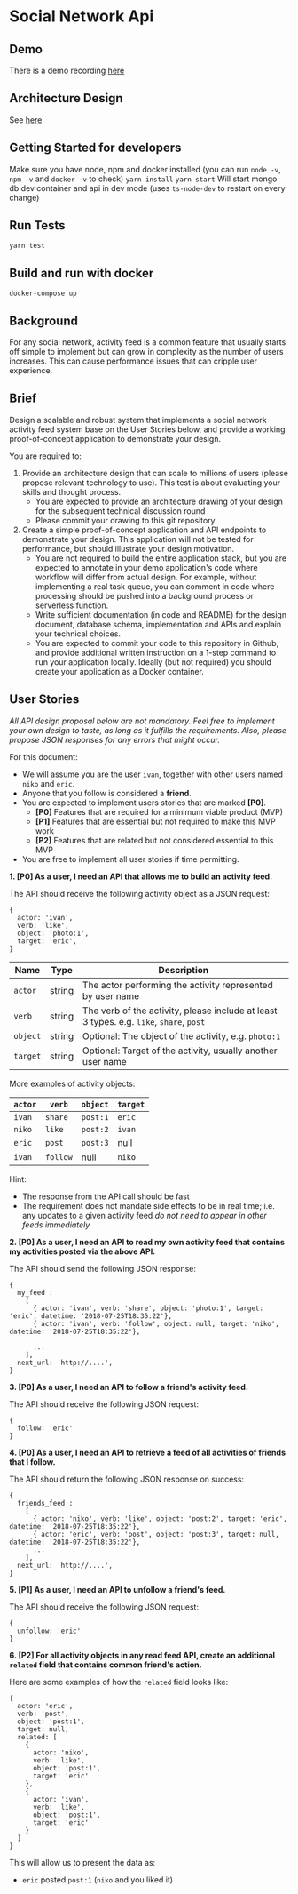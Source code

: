 # Social Network Api

## Demo

There is a demo recording [here](https://www.dropbox.com/s/4s3fdrl0my417lg/Demo.mov?dl=0)

## Architecture Design

See [here](https://miro.com/app/board/o9J_lrJNYVw=/?invite_link_id=803757951231)

## Getting Started for developers

Make sure you have node, npm and docker installed (you can run `node -v`, `npm -v` and `docker -v` to check)
`yarn install`
`yarn start` Will start mongo db dev container and api in dev mode (uses `ts-node-dev` to restart on every change)

## Run Tests

`yarn test`

## Build and run with docker

`docker-compose up`

## Background

For any social network, activity feed is a common feature that usually starts off simple to implement but can grow in complexity as the number of users increases. This can cause performance issues that can cripple user experience.

## Brief

Design a scalable and robust system that implements a social network activity feed system base on the User Stories below, and provide a working proof-of-concept application to demonstrate your design.

You are required to:

1. Provide an architecture design that can scale to millions of users (please propose relevant technology to use). This test is about evaluating your skills and thought process.
   - You are expected to provide an architecture drawing of your design for the subsequent technical discussion round
   - Please commit your drawing to this git repository
1. Create a simple proof-of-concept application and API endpoints to demonstrate your design. This application will not be tested for performance, but should illustrate your design motivation.
   - You are not required to build the entire application stack, but you are expected to annotate in your demo application's code where workflow will differ from actual design. For example, without implementing a real task queue, you can comment in code where processing should be pushed into a background process or serverless function.
   - Write sufficient documentation (in code and README) for the design document, database schema, implementation and APIs and explain your technical choices.
   - You are expected to commit your code to this repository in Github, and provide additional written instruction on a 1-step command to run your application locally. Ideally (but not required) you should create your application as a Docker container.

## User Stories

_All API design proposal below are not mandatory. Feel free to implement your own design to taste, as long as it fulfills the requirements. Also, please propose JSON responses for any errors that might occur._

For this document:

- We will assume you are the user `ivan`, together with other users named `niko` and `eric`.
- Anyone that you follow is considered a **friend**.
- You are expected to implement users stories that are marked **[P0]**.
  - **[P0]** Features that are required for a minimum viable product (MVP)
  - **[P1]** Features that are essential but not required to make this MVP work
  - **[P2]** Features that are related but not considered essential to this MVP
- You are free to implement all user stories if time permitting.

**1. [P0] As a user, I need an API that allows me to build an activity feed.**

The API should receive the following activity object as a JSON request:

```
{
  actor: 'ivan',
  verb: 'like',
  object: 'photo:1',
  target: 'eric',
}
```

| Name     | Type   | Description                                                                             |
| -------- | ------ | --------------------------------------------------------------------------------------- |
| `actor`  | string | The actor performing the activity represented by user name                              |
| `verb`   | string | The verb of the activity, please include at least 3 types. e.g. `like`, `share`, `post` |
| `object` | string | Optional: The object of the activity, e.g. `photo:1`                                    |
| `target` | string | Optional: Target of the activity, usually another user name                             |

More examples of activity objects:

| `actor` | `verb`   | `object` | `target` |
| ------- | -------- | -------- | -------- |
| `ivan`  | `share`  | `post:1` | `eric`   |
| `niko`  | `like`   | `post:2` | `ivan`   |
| `eric`  | `post`   | `post:3` | null     |
| `ivan`  | `follow` | null     | `niko`   |

Hint:

- The response from the API call should be fast
- The requirement does not mandate side effects to be in real time; i.e. any updates to a given activity feed _do not need to appear in other feeds immediately_

**2. [P0] As a user, I need an API to read my own activity feed that contains my activities posted via the above API.**

The API should send the following JSON response:

```
{
  my_feed :
    [
      { actor: 'ivan', verb: 'share', object: 'photo:1', target: 'eric', datetime: '2018-07-25T18:35:22'},
      { actor: 'ivan', verb: 'follow', object: null, target: 'niko', datetime: '2018-07-25T18:35:22'},

      ...
    ],
  next_url: 'http://....',
}
```

**3. [P0] As a user, I need an API to follow a friend's activity feed.**

The API should receive the following JSON request:

```
{
  follow: 'eric'
}
```

**4. [P0] As a user, I need an API to retrieve a feed of all activities of friends that I follow.**

The API should return the following JSON response on success:

```
{
  friends_feed :
    [
      { actor: 'niko', verb: 'like', object: 'post:2', target: 'eric', datetime: '2018-07-25T18:35:22'},
      { actor: 'eric', verb: 'post', object: 'post:3', target: null, datetime: '2018-07-25T18:35:22'},
      ...
    ],
  next_url: 'http://....',
}
```

**5. [P1] As a user, I need an API to unfollow a friend's feed.**

The API should receive the following JSON request:

```
{
  unfollow: 'eric'
}
```

**6. [P2] For all activity objects in any read feed API, create an additional `related` field that contains common friend's action.**

Here are some examples of how the `related` field looks like:

```
{
  actor: 'eric',
  verb: 'post',
  object: 'post:1',
  target: null,
  related: [
    {
      actor: 'niko',
      verb: 'like',
      object: 'post:1',
      target: 'eric'
    },
    {
      actor: 'ivan',
      verb: 'like',
      object: 'post:1',
      target: 'eric'
    }
  ]
}
```

This will allow us to present the data as:

- `eric` posted `post:1` (`niko` and you liked it)
